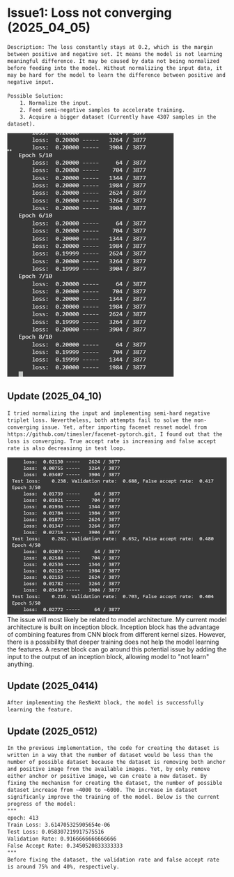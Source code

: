 # Issue1: Loss not converging (2025_04_05)
    Description: The loss constantly stays at 0.2, which is the margin between positive and negative set. It means the model is not learning meaningful difference. It may be caused by data not being normalized before feeding into the model. Without normalizing the input data, it may be hard for the model to learn the difference between positive and negative input.

    Possible Solution:
        1. Normalize the input.
        2. Feed semi-negative samples to accelerate training.
        3. Acquire a bigger dataset (Currently have 4307 samples in the dataset).
![NotConverging](issue1_20250405_loss_not_converging.png)

## Update (2025_04_10)
    I tried normalizing the input and implementing semi-hard negative triplet loss. Nevertheless, both attempts fail to solve the non-converging issue. Yet, after importing facenet resnet model from https://github.com/timesler/facenet-pytorch.git, I found out that the loss is converging. True accept rate is increasing and false accept rate is also decreasinng in test loop.
![Converging](issue1_20250410_loss_converging_with_resnet.png)
    The issue will most likely be related to model architecture. My current model architecture is built on inception block. Inception block has the advantage of combining features from CNN block from different kernel sizes. However, there is a possibility that deeper training does not help the model learning the features. A resnet block can go around this potential issue by adding the input to the output of an inception block, allowing model to "not learn" anything.

## Update (2025_0414)
    After implementing the ResNeXt block, the model is successfully learning the feature. 

## Update (2025_0512)
    In the previous implementation, the code for creating the dataset is written in a way that the number of dataset would be less than the number of possible dataset because the dataset is removing both anchor and positive image from the available images. Yet, by only remove either anchor or positive image, we can create a new dataset. By fixing the mechanism for creating the dataset, the number of possible dataset increase from ~4000 to ~6000. The increase in dataset significanly improve the training of the model. Below is the current progress of the model:
    """
    epoch: 413
    Train Loss: 3.614705325905654e-06
    Test Loss: 0.058307219917575516
    Validation Rate: 0.9166666666666666
    False Accept Rate: 0.3450520833333333
    """
    Before fixing the dataset, the validation rate and false accept rate is around 75% and 40%, respectively.
